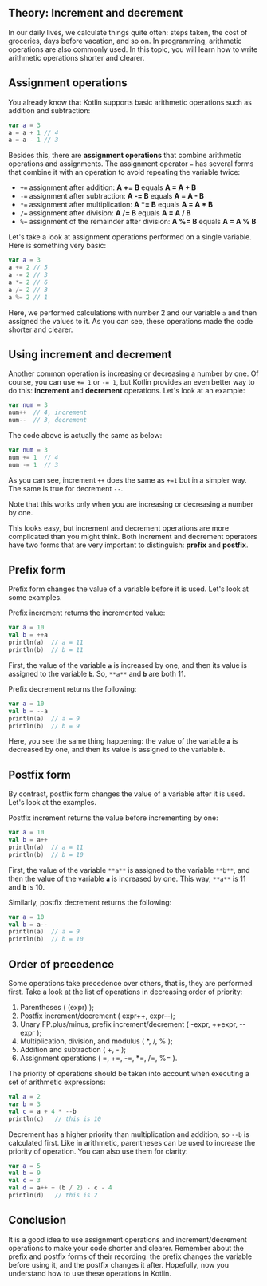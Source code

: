 ## Theory: Increment and decrement

In our daily lives, we calculate things quite often: steps taken, the cost of groceries, days before vacation, and so on. In programming, arithmetic operations are also commonly used. In this topic, you will learn how to write arithmetic operations shorter and clearer.

## Assignment operations

You already know that Kotlin supports basic arithmetic operations such as addition and subtraction:

```kotlin
var a = 3
a = a + 1 // 4
a = a - 1 // 3
```

Besides this, there are **assignment operations** that combine arithmetic operations and assignments. The assignment operator `=` has several forms that combine it with an operation to avoid repeating the variable twice:

- `+=` assignment after addition: **A += B** equals **A = A + B**
- `-=` assignment after subtraction: **A -= B** equals **A = A - B**
- `*=` assignment after multiplication: **A \*= B** equals **A = A \* B**
- `/=` assignment after division: **A /= B** equals **A = A / B**
- `%=` assignment of the remainder after division: **A %= B** equals **A = A % B**

Let's take a look at assignment operations performed on a single variable. Here is something very basic:

```kotlin
var a = 3
a += 2 // 5
a -= 2 // 3
a *= 2 // 6
a /= 2 // 3
a %= 2 // 1
```

Here, we performed calculations with number 2 and our variable `a` and then assigned the values to it. As you can see, these operations made the code shorter and clearer.

## Using increment and decrement

Another common operation is increasing or decreasing a number by one. Of course, you can use `+= 1` or `-= 1`, but Kotlin provides an even better way to do this: **increment** and **decrement** operations. Let's look at an example:

```kotlin
var num = 3
num++  // 4, increment
num--  // 3, decrement
```

The code above is actually the same as below:

```kotlin
var num = 3
num += 1  // 4
num -= 1  // 3
```

As you can see, increment `++` does the same as `+=1` but in a simpler way. The same is true for decrement `--`.



Note that this works only when you are increasing or decreasing a number by one.



This looks easy, but increment and decrement operations are more complicated than you might think. Both increment and decrement operators have two forms that are very important to distinguish: **prefix** and **postfix**.

## Prefix form

Prefix form changes the value of a variable before it is used. Let's look at some examples.

Prefix increment returns the incremented value:

```kotlin
var a = 10
val b = ++a
println(a)  // a = 11
println(b)  // b = 11
```

First, the value of the variable **`a`** is increased by one, and then its value is assigned to the variable **`b`**. So, `**a**` and **`b`** are both 11.

Prefix decrement returns the following:

```kotlin
var a = 10
val b = --a
println(a)  // a = 9
println(b)  // b = 9
```

Here, you see the same thing happening: the value of the variable **`a`** is decreased by one, and then its value is assigned to the variable **`b`**.

## Postfix form

By contrast, postfix form changes the value of a variable after it is used. Let's look at the examples.

Postfix increment returns the value before incrementing by one:

```kotlin
var a = 10
val b = a++
println(a)  // a = 11
println(b)  // b = 10
```

First, the value of the variable `**a**` is assigned to the variable `**b**`, and then the value of the variable **`a`** is increased by one. This way, `**a**` is 11 and **`b`** is 10.

Similarly, postfix decrement returns the following:

```kotlin
var a = 10
val b = a--
println(a)  // a = 9
println(b)  // b = 10
```

## Order of precedence

Some operations take precedence over others, that is, they are performed first. Take a look at the list of operations in decreasing order of priority:

1. Parentheses ( (expr) );
2. Postfix increment/decrement ( expr++, expr--);
3. Unary FP.plus/minus, prefix increment/decrement ( -expr, ++expr, --expr );
4. Multiplication, division, and modulus ( *, /, % );
5. Addition and subtraction ( +, - );
6. Assignment operations ( =, +=, -=, *=, /=, %= ).

The priority of operations should be taken into account when executing a set of arithmetic expressions:

```kotlin
val a = 2
var b = 3
val c = a + 4 * --b  
println(c)   // this is 10
```

Decrement has a higher priority than multiplication and addition, so `--b` is calculated first. Like in arithmetic, parentheses can be used to increase the priority of operation. You can also use them for clarity:

```kotlin
var a = 5
val b = 9
val c = 3
val d = a++ + (b / 2) - c - 4
println(d)   // this is 2
```

## Conclusion

It is a good idea to use assignment operations and increment/decrement operations to make your code shorter and clearer. Remember about the prefix and postfix forms of their recording: the prefix changes the variable before using it, and the postfix changes it after. Hopefully, now you understand how to use these operations in Kotlin.